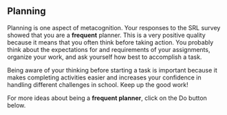## Planning

Planning is one aspect of metacognition. Your responses to the SRL survey showed that you are a **frequent** planner. This is a very positive quality because it means that you often think before taking action. You probably think about the expectations for and requirements of your assignments, organize your work, and ask yourself how best to accomplish a task. 

Being aware of your thinking before starting a task is important because it makes completing activities easier and increases your confidence in handling different challenges in school. Keep up the good work! 

For more ideas about being a **frequent planner**, click on the Do button below. 

